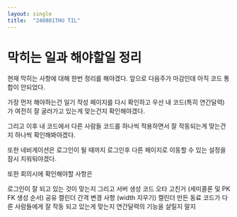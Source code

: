 ```yaml
---
layout: single
title:  "240801THU TIL"
---
```

# 막히는 일과 해야할일 정리

현재 막히는 사항에 대해 한번 정리를 해야겠다.
앞으로 다음주가 마감인데 아직 코드 통합이 안되었다.

가장 먼저 해야하는건 일기 작성 페이지를 다시 확인하고
우선 내 코드(특히 연간달력)가 여전히 잘 굴러가고 있는게 맞는건지 확인해야겠다.

그리고 이후 내 코드에서 다른 사람들 코드를 하나씩 적용하면서 잘 작동되는게 맞는건지 하나씩 확인해봐야겠다.

또한 네비게이션은 로그인이 될 때까지 로그인후 다른 페이지로 이동할 수 있는 설정을 잠시 지워둬야겠다.


또한 회의시에 확인해야할 사항은

로그인이 잘 되고 있는 것이 맞는지
그리고 서버 생성 코드 오타 고친거 (세미콜론 및 PK FK 생성 순서) 공유
캘린더 간격 변경 사항 (width 지우기)
캘린더 만든 동료 코드가 다른 사람들에게 잘 작동 되고 있는게 맞는지
연간달력의 기능을 살릴지 말지


